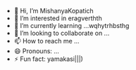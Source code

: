 - 👋 Hi, I’m MishanyaKopatich
- 👀 I’m interested in eragverthth
- 🌱 I’m currently learning ...wqhytrhbsthg
- 💞️ I’m looking to collaborate on ...
- 📫 How to reach me ...
- 😄 Pronouns: ...
- ⚡ Fun fact: yamakasi|||)
<!---
MishanyaKopatich/MishanyaKopatich is a ✨ special ✨ repository because its `README.md` (this file) appears on your GitHub profile.
You can click the Preview link to take a look at your changes.
